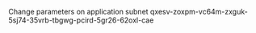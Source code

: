 Change parameters on application subnet qxesv-zoxpm-vc64m-zxguk-5sj74-35vrb-tbgwg-pcird-5gr26-62oxl-cae
